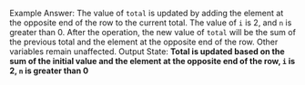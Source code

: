 Example Answer:
The value of `total` is updated by adding the element at the opposite end of the row to the current total. The value of `i` is 2, and `n` is greater than 0. After the operation, the new value of `total` will be the sum of the previous total and the element at the opposite end of the row. Other variables remain unaffected. 
Output State: **Total is updated based on the sum of the initial value and the element at the opposite end of the row, `i` is 2, `n` is greater than 0**